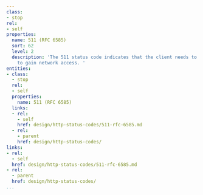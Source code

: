 ```yaml
---
class:
- stop
rel:
- self
properties:
  name: 511 (RFC 6585)
  sort: 62
  level: 2
  description: 'The 511 status code indicates that the client needs to authenticate
    to gain network access. '
entities:
- class:
  - stop
  rel:
  - self
  properties:
    name: 511 (RFC 6585)
  links:
  - rel:
    - self
    href: design/http-status-codes/511-rfc-6585.md
  - rel:
    - parent
    href: design/http-status-codes/
links:
- rel:
  - self
  href: design/http-status-codes/511-rfc-6585.md
- rel:
  - parent
  href: design/http-status-codes/
...
```

